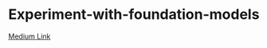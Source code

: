# Experiment-with-foundation-models

[Medium Link](https://medium.com/@saipraneethk181200/riding-the-wave-a-tech-students-guide-to-the-ai-powered-future-f8af3d938e0b)
